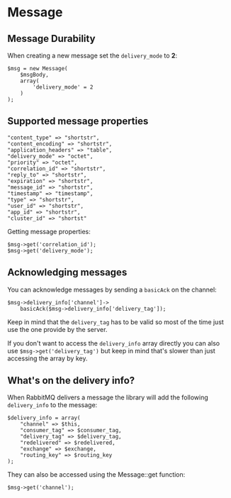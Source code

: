 # Message #

## Message Durability ##

When creating a new message set the `delivery_mode` to __2__:

    $msg = new Message(
        $msgBody,
        array(
            'delivery_mode' = 2
        )
    );

## Supported message properties ##

    "content_type" => "shortstr",
    "content_encoding" => "shortstr",
    "application_headers" => "table",
    "delivery_mode" => "octet",
    "priority" => "octet",
    "correlation_id" => "shortstr",
    "reply_to" => "shortstr",
    "expiration" => "shortstr",
    "message_id" => "shortstr",
    "timestamp" => "timestamp",
    "type" => "shortstr",
    "user_id" => "shortstr",
    "app_id" => "shortstr",
    "cluster_id" => "shortst"


Getting message properties:

    $msg->get('correlation_id');
    $msg->get('delivery_mode');

## Acknowledging messages ##

You can acknowledge messages by sending a `basicAck` on the channel:

    $msg->delivery_info['channel']->
        basicAck($msg->delivery_info['delivery_tag']);

Keep in mind that the `delivery_tag` has to be valid so most of the time just use the one provide by the server.

If you don't want to access the `delivery_info` array directly you can also use `$msg->get('delivery_tag')` but keep in mind that's slower than just accessing the array by key.

## What's on the delivery info? ##

When RabbitMQ delivers a message the library will add the following `delivery_info` to the message:

    $delivery_info = array(
        "channel" => $this,
        "consumer_tag" => $consumer_tag,
        "delivery_tag" => $delivery_tag,
        "redelivered" => $redelivered,
        "exchange" => $exchange,
        "routing_key" => $routing_key
    );

They can also be accessed using the Message::get function:

    $msg->get('channel');
